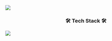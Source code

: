 <!--헤더 부분-->
<img src="https://capsule-render.vercel.app/api?type=waving&color=A3DCBE&height=300&section=header&fontSize=50&fontColor=FFFFFF&text=YuJeong%20Kim&fontAlignY=50&fontAlign=80&desc=Github&descAlignY=40&descAlign=80" />

<!--기술스택 부분-->
<h3 align="center">🛠 Tech Stack 🛠</h3>
<img src="https://img.shields.io/badge/Java-007396?style=flat&logo=Java&logoColor=white"/></a>&nbsp
